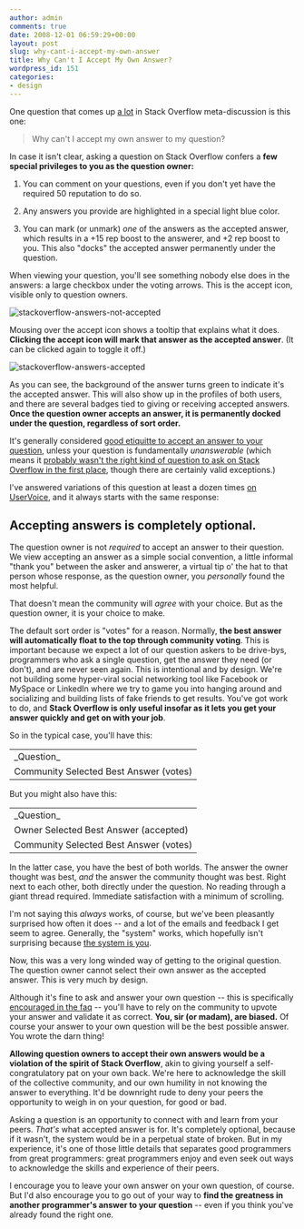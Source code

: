 ```yaml
---
author: admin
comments: true
date: 2008-12-01 06:59:29+00:00
layout: post
slug: why-cant-i-accept-my-own-answer
title: Why Can't I Accept My Own Answer?
wordpress_id: 151
categories:
- design
---
```



One question that comes up [a lot](http://stackoverflow.com/questions/206541/why-cant-i-accept-my-own-answer-closed) in Stack Overflow meta-discussion is this one:





<blockquote>
Why can't I accept my own answer to my question?
</blockquote>





In case it isn't clear, asking a question on Stack Overflow confers a **few special privileges to you as the question owner:**







  1. You can comment on your questions, even if you don't yet have the required 50 reputation to do so.

  2. Any answers you provide are highlighted in a special light blue color.

  3. You can mark (or unmark) _one_ of the answers as the accepted answer, which results in a +15 rep boost to the answerer, and +2 rep boost to you. This also "docks" the accepted answer permanently under the question.




When viewing your question, you'll see something nobody else does in the answers: a large checkbox under the voting arrows. This is the accept icon, visible only to question owners.



![stackoverflow-answers-not-accepted](http://blog.stackoverflow.com/wp-content/uploads/stackoverflow-answers-not-accepted1.png)



Mousing over the accept icon shows a tooltip that explains what it does. **Clicking the accept icon will mark that answer as the accepted answer**. (It can be clicked again to toggle it off.)



![stackoverflow-answers-accepted](http://blog.stackoverflow.com/wp-content/uploads/stackoverflow-answers-accepted1.png)



As you can see, the background of the answer turns green to indicate it's the accepted answer. This will also show up in the profiles of both users, and there are several badges tied to giving or receiving accepted answers. **Once the question owner accepts an answer, it is permanently docked under the question, regardless of sort order.**



It's generally considered [good etiquitte to accept an answer to your question](http://stackoverflow.com/questions/200833/when-should-i-accept-an-answer), unless your question is fundamentally _unanswerable_ (which means it [probably wasn't the right kind of question to ask on Stack Overflow in the first place](http://blog.stackoverflow.com/2008/10/a-question-about-questions/), though there are certainly valid exceptions.)



I've answered variations of this question at least a dozen times [on UserVoice](http://stackoverflow.uservoice.com/), and it always starts with the same response:





## Accepting answers is completely optional.





The question owner is not _required_ to accept an answer to their question. We view accepting an answer as a simple social convention, a little informal "thank you" between the asker and answerer, a virtual tip o' the hat to that person whose response, as the question owner, you _personally_ found the most helpful.



That doesn't mean the community will _agree_ with your choice. But as the question owner, it is your choice to make.



The default sort order is "votes" for a reason. Normally, **the best answer will automatically float to the top through community voting**. This is important because we expect a lot of our question askers to be drive-bys, programmers who ask a single question, get the answer they need (or don't), and are never seen again. This is intentional and by design. We're not building some hyper-viral social networking tool like Facebook or MySpace or LinkedIn where we try to game you into hanging around and socializing and building lists of fake friends to get results. You've got work to do, and **Stack Overflow is only useful insofar as it lets you get your answer quickly and get on with your job**.



So in the typical case, you'll have this:



<table >
<tr >
<td >_Question_
</td></tr>
<tr >
<td >Community Selected Best Answer (votes)
</td></tr>
</table>



But you might also have this:



<table >
<tr >
<td >_Question_
</td></tr>
<tr >
<td >Owner Selected Best Answer (accepted)
</td></tr>

<tr >
<td >Community Selected Best Answer (votes)
</td></tr>
</table>



In the latter case, you have the best of both worlds. The answer the owner thought was best, _and_ the answer the community thought was best. Right next to each other, both directly under the question. No reading through a giant thread required. Immediate satisfaction with a minimum of scrolling.



I'm not saying this _always_ works, of course, but we've been pleasantly surprised how often it does -- and a lot of the emails and feedback I get seem to agree. Generally, the "system" works, which hopefully isn't surprising because [the system is you](http://blog.stackoverflow.com/2008/11/stack-overflow-is-you/).



Now, this was a very long winded way of getting to the original question. The question owner cannot select their own answer as the accepted answer. This is very much by design.



Although it's fine to ask and answer your own question -- this is specifically [encouraged in the faq](http://stackoverflow.com/faq) -- you'll have to rely on the community to upvote your answer and validate it as correct. **You, sir (or madam), are biased.** Of course your answer to your own question will be the best possible answer. You wrote the darn thing!



**Allowing question owners to accept their own answers would be a violation of the spirit of Stack Overflow**, akin to giving yourself a self-congratulatory pat on your own back. We're here to acknowledge the skill of the collective community, and our own humility in not knowing the answer to everything. It'd be downright rude to deny your peers the opportunity to weigh in on your question, for good or bad.



Asking a question is an opportunity to connect with and learn from your peers. _That's_ what accepted answer is for. It's completely optional, because if it wasn't, the system would be in a perpetual state of broken. But in my experience, it's one of those little details that separates good programmers from great programmers: great programmers enjoy and even seek out ways to acknowledge the skills and experience of their peers.



I encourage you to leave your own answer on your own question, of course. But I'd also encourage you to go out of your way to **find the greatness in another programmer's answer to your question** -- even if you think you've already found the right one.

